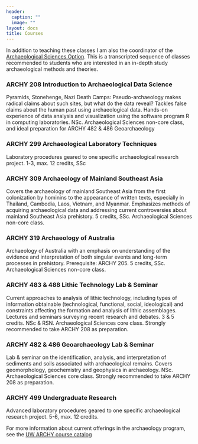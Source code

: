 ```yaml
---
header:
  caption: ""
  image: ""
layout: docs
title: Courses
---
```


In addition to teaching these classes I am also the coordinator of the [Archaeological Sciences Option](https://depts.washington.edu/anthweb/undergrad/tracks-options/archaeological-science). This is a transcripted sequence of classes recommended to students who are interested in an in-depth study archaeological methods and theories.

### ARCHY 208 Introduction to Archaeological Data Science
Pyramids, Stonehenge, Nazi Death Camps: Pseudo-archaeology makes radical claims about such sites, but what do the data reveal? Tackles false claims about the human past using archaeological data. Hands-on experience of data analysis and visualization using the software program R in computing laboratories. NSc. Archaeological Sciences non-core class, and ideal preparation for ARCHY 482 & 486 Geoarchaeology

### ARCHY 299 Archaeological Laboratory Techniques 
Laboratory procedures geared to one specific archaeological research project. 1-3, max. 12 credits, SSc

### ARCHY 309 Archaeology of Mainland Southeast Asia
Covers the archaeology of mainland Southeast Asia from the first colonization by hominins to the appearance of written texts, especially in Thailand, Cambodia, Laos, Vietnam, and Myanmar. Emphasizes methods of acquiring archaeological data and addressing current controversies about mainland Southeast Asia prehistory. 5 credits, SSc. Archaeological Sciences non-core class.

### ARCHY 319 Archaeology of Australia
Archaeology of Australia with an emphasis on understanding of the evidence and interpretation of both singular events and long-term processes in prehistory. Prerequisite: ARCHY 205. 5 credits, SSc. Archaeological Sciences non-core class.

### ARCHY 483 & 488 Lithic Technology Lab & Seminar
Current approaches to analysis of lithic technology, including types of information obtainable (technological, functional, social, ideological) and constraints affecting the formation and analysis of lithic assemblages. Lectures and seminars surveying recent research and debates. 3 & 5 credits. NSc & RSN. Archaeological Sciences core class. Strongly recommended to take ARCHY 208 as preparation. 

### ARCHY 482 & 486 Geoarchaeology Lab & Seminar
Lab & seminar on the identification, analysis, and interpretation of sediments and soils associated with archaeological remains. Covers geomorphology, geochemistry and geophysics in archaeology. NSc. Archaeological Sciences core class. Strongly recommended to take ARCHY 208 as preparation.

### ARCHY 499 Undergraduate Research 
Advanced laboratory procedures geared to one specific archaeological research project. 5-6, max. 12 credits.

For more information about current offerings in the archaeology program, see the [UW ARCHY course catalog](http://www.washington.edu/students/crscat/archeo.html)
